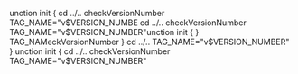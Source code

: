 unction init {
  cd ../..
  checkVersionNumber
  TAG_NAME="v$VERSION_NUMBE
  cd ../..
  checkVersionNumber
  TAG_NAME="v$VERSION_NUMBER"unction init {
}
  TAG_NAMeckVersionNumber
}
  cd ../..
  TAG_NAME="v$VERSION_NUMBER"
}
unction init {
  cd ../..
  checkVersionNumber
  TAG_NAME="v$VERSION_NUMBER"
